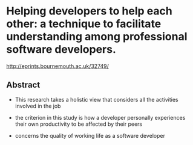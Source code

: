 # Helping developers to help each other: a technique to facilitate understanding among professional software developers.

http://eprints.bournemouth.ac.uk/32749/

## Abstract

- This research takes a holistic view that considers all the activities involved in the job
- the criterion in this study is how a developer personally experiences their own productivity to be affected by their peers



- concerns the quality of working life as a software developer